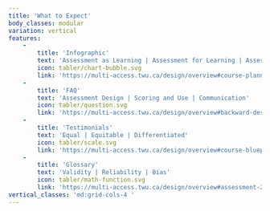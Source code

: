 ```yaml
---
title: 'What to Expect'
body_classes: modular
variation: vertical
features:
    -
        title: 'Infographic'
        text: 'Assessment as Learning | Assessment for Learning | Assessment of Learning'
        icon: tabler/chart-bubble.svg
        link: 'https://multi-access.twu.ca/design/overview#course-planning'
    -
        title: 'FAQ'
        text: 'Assessment Design | Scoring and Use | Communication'
        icon: tabler/question.svg
        link: 'https://multi-access.twu.ca/design/overview#backward-design-1'
    -
        title: 'Testimonials'
        text: 'Equal | Equitable | Differentiated'
        icon: tabler/scale.svg
        link: 'https://multi-access.twu.ca/design/overview#course-blueprint-1'
    -
        title: 'Glossary'
        text: 'Validity | Reliability | Bias'
        icon: tabler/math-function.svg
        link: 'https://multi-access.twu.ca/design/overview#assessment-2'
vertical_classes: 'md:grid-cols-4 '
---
```


